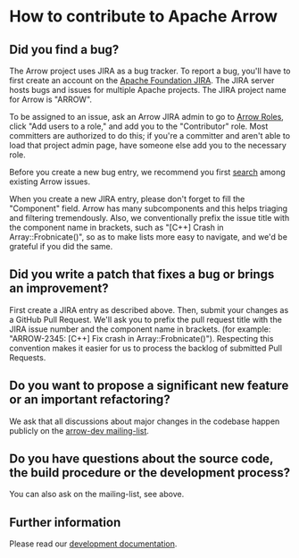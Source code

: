 <!---
  Licensed to the Apache Software Foundation (ASF) under one
  or more contributor license agreements.  See the NOTICE file
  distributed with this work for additional information
  regarding copyright ownership.  The ASF licenses this file
  to you under the Apache License, Version 2.0 (the
  "License"); you may not use this file except in compliance
  with the License.  You may obtain a copy of the License at

    http://www.apache.org/licenses/LICENSE-2.0

  Unless required by applicable law or agreed to in writing,
  software distributed under the License is distributed on an
  "AS IS" BASIS, WITHOUT WARRANTIES OR CONDITIONS OF ANY
  KIND, either express or implied.  See the License for the
  specific language governing permissions and limitations
  under the License.
-->

# How to contribute to Apache Arrow

## Did you find a bug?

The Arrow project uses JIRA as a bug tracker.  To report a bug, you'll have
to first create an account on the
[Apache Foundation JIRA](https://issues.apache.org/jira/).  The JIRA server
hosts bugs and issues for multiple Apache projects.  The JIRA project name
for Arrow is "ARROW".

To be assigned to an issue, ask an Arrow JIRA admin to go to
[Arrow Roles](https://issues.apache.org/jira/plugins/servlet/project-config/ARROW/roles),
click "Add users to a role," and add you to the "Contributor" role.  Most
committers are authorized to do this; if you're a committer and aren't
able to load that project admin page, have someone else add you to the
necessary role.

Before you create a new bug entry, we recommend you first
[search](https://issues.apache.org/jira/projects/ARROW/issues/ARROW-5140?filter=allopenissues)
among existing Arrow issues.

When you create a new JIRA entry, please don't forget to fill the "Component"
field.  Arrow has many subcomponents and this helps triaging and filtering
tremendously.  Also, we conventionally prefix the issue title with the component
name in brackets, such as "[C++] Crash in Array::Frobnicate()", so as to make
lists more easy to navigate, and we'd be grateful if you did the same.

## Did you write a patch that fixes a bug or brings an improvement?

First create a JIRA entry as described above.  Then, submit your changes
as a GitHub Pull Request.  We'll ask you to prefix the pull request title
with the JIRA issue number and the component name in brackets.
(for example: "ARROW-2345: [C++] Fix crash in Array::Frobnicate()").
Respecting this convention makes it easier for us to process the backlog
of submitted Pull Requests.

## Do you want to propose a significant new feature or an important refactoring?

We ask that all discussions about major changes in the codebase happen
publicly on the [arrow-dev mailing-list](https://mail-archives.apache.org/mod_mbox/arrow-dev/).

## Do you have questions about the source code, the build procedure or the development process?

You can also ask on the mailing-list, see above.

## Further information

Please read our [development documentation](https://arrow.apache.org/docs/developers/contributing.html).
